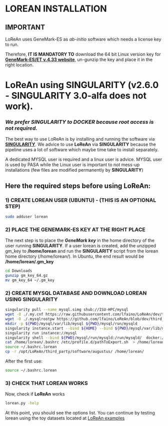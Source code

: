 # LOREAN INSTALLATION

## IMPORTANT
LoReAn uses GeneMark-ES as *ab-initio* software which needs a license key to run. 

Therefore, **IT IS MANDATORY TO** download the 64 bit Linux version key for [**GeneMark-ES/ET v.4.33 website**](http://exon.gatech.edu/GeneMark/license_download.cgi), un-gunzip the key and place it in the right location.


# LoReAn using SINGULARITY (v2.6.0 - SINGULARITY 3.0-alfa does not work).

### ***We prefer **SINGULARITY** to **DOCKER** because root access is not required.*** 

The best way to use LoReAn is by installing and running the software via [**SINGULARITY**](https://www.sylabs.io/). 
We advice to use **LoReAn** via **SINGULARITY** because the pipeline uses a lot of software which maybe time take to 
install separately. 

A dedicated MYSQL user is required and a linux user is advice. MYSQL user is used by PASA while the Linux user 
is important to not mess-up installations (few files are modified permanently by **SINGULARITY**)

## Here the required steps before using **LoReAn**:


### 1) CREATE LOREAN USER (UBUNTU) - (THIS IS AN OPTIONAL STEP) 

```bash
sudo adduser lorean
```

### 2) PLACE THE GENEMARK-ES KEY AT THE RIGHT PLACE 

The next step is to place the ***GeneMark key*** in the home directory of the user running **SINGULARITY**. If a user lorean is created,
add the unzipped gm_key to **/home/lorean** and run the **SINGULARITY** script from the lorean home directory (/home/lorean/). 
In Ubuntu, the end result would be **/home/lorean/.gm_key**   

```bash
cd Downloads
gunzip gm_key_64.gz
mv gm_key_64 ~/.gm_key
```

### 2) CREATE MYSQL DATABASE AND DOWNLOAD LOREAN USING SINGULARITY 


```bash
singularity pull --name mysql.simg shub://ISU-HPC/mysql
wget -O ./.my.cnf https://raw.githubusercontent.com/lfaino/LoReAn/dev/third_party/conf_files/my.cnf 
wget -O ./.mysqlrootpw https://github.com/lfaino/LoReAn/blob/dev/third_party/conf_files/mysqlrootpw
mkdir -p ${PWD}/mysql/var/lib/mysql ${PWD}/mysql/run/mysqld
singularity instance.start --bind ${HOME} --bind ${PWD}/mysql/var/lib/mysql/:/var/lib/mysql --bind ${PWD}/mysql/run/mysqld:/run/mysqld ./mysql.simg mysql
singularity run instance://mysql
singularity shell --bind ${PWD}/mysql/run/mysqld:/run/mysqld/  docker://lfaino/lorean:iprscan_rpMask
cat /home/lorean/.bashrc /etc/profile.d/pathToExport.sh  > /home/lorean/.bashrc.lorean
source ~/.bashrc.lorean
cp -r /opt/LoReAn/third_party/software/augustus/ /home/lorean/
```

After the first use:
```bash
source ~/.bashrc.lorean
```

### 3) CHECK THAT LOREAN WORKS

Now, check if  **LoReAn** works
 
 ```bash
lorean.py -help
 ```

At this point, you should see the options list. 
You can continue by testing lorean using the toy datasets located at [LoReAn examples](https://github.com/lfaino/LoReAn_Example)
